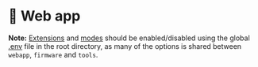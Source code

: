# 📱 Web app

**Note:** [Extensions](https://github.com/VIPnytt/Frekvens/wiki/Extensions) and [modes](https://github.com/VIPnytt/Frekvens/wiki/Modes) should be enabled/disabled using the global [.env](https://github.com/VIPnytt/Frekvens/.env) file in the root directory, as many of the options is shared between `webapp`, `firmware` and `tools`.
